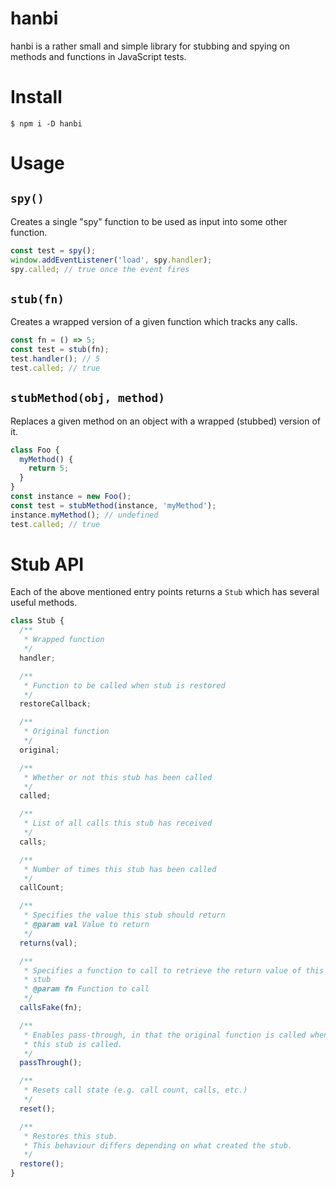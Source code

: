 # hanbi

hanbi is a rather small and simple library for stubbing and spying on methods
and functions in JavaScript tests.

# Install

```
$ npm i -D hanbi
```

# Usage

## `spy()`

Creates a single "spy" function to be used as input into some other
function.

```ts
const test = spy();
window.addEventListener('load', spy.handler);
spy.called; // true once the event fires
```

## `stub(fn)`

Creates a wrapped version of a given function which tracks any calls.

```ts
const fn = () => 5;
const test = stub(fn);
test.handler(); // 5
test.called; // true
```

## `stubMethod(obj, method)`

Replaces a given method on an object with a wrapped (stubbed) version of it.

```ts
class Foo {
  myMethod() {
    return 5;
  }
}
const instance = new Foo();
const test = stubMethod(instance, 'myMethod');
instance.myMethod(); // undefined
test.called; // true
```

# Stub API

Each of the above mentioned entry points returns a `Stub` which has
several useful methods.

```ts
class Stub {
  /**
   * Wrapped function
   */
  handler;

  /**
   * Function to be called when stub is restored
   */
  restoreCallback;

  /**
   * Original function
   */
  original;

  /**
   * Whether or not this stub has been called
   */
  called;

  /**
   * List of all calls this stub has received
   */
  calls;

  /**
   * Number of times this stub has been called
   */
  callCount;

  /**
   * Specifies the value this stub should return
   * @param val Value to return
   */
  returns(val);

  /**
   * Specifies a function to call to retrieve the return value of this
   * stub
   * @param fn Function to call
   */
  callsFake(fn);

  /**
   * Enables pass-through, in that the original function is called when
   * this stub is called.
   */
  passThrough();

  /**
   * Resets call state (e.g. call count, calls, etc.)
   */
  reset();

  /**
   * Restores this stub.
   * This behaviour differs depending on what created the stub.
   */
  restore();
}
```
